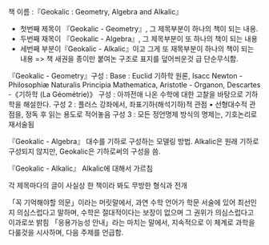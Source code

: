 책 이름 :『Geokalic : Geometry, Algebra and Alkalic』
 - 첫번째 제목이 『Geokalic - Geometry』, 그 제목부분이 하나의 책이 되는 내용.
 - 두번째 재목이 『Geokalic - Algebra』, 그 제목부분이 또 하나의 책이 되는 내용
 - 세번째 부분이『Geokalic - Alkalic』이고 그게 또 재목부분이 하나의 책이 되는 내용
=> 책 새권을 종이만 붙여논 구조로 표지를 덮어씌운것 급 단순무식함.

『Geokalic - Geometry』구성 : 
Base : Euclid 기하학 원론, Isacc Newton - Philosophiæ Naturalis Principia Mathematica, Aristotle - Organon, Descartes -《기하학 (La Géométrie)》
구성 : 아까전애 나온 수학에 대한 고찰을 바탕으로 기하학을 해설한다.
구성 2 : 플러스 강좌에서, 좌표기하(해석기하)적 관점 • 선형대수적 관점을, 정독 후 읽는 용도로 적어놓음
구성 3 : 모든 정언명제 방식의 명제는, 기호논리로 재서술됨

『Geokalic - Algebra』
대수를 기하로 구성하는 모델링 방법. Alkalic은 원래 기하로 구성되지 않지만, Geokalic은 기하로써의 구성을 씀.

『Geokalic - Alkalic』
Alkalic에 대해서 가르침

각 제목마다의 글이 사실상 한 책이라 봐도 무방한 형식과 전개

「꼭 기억해야할 의문」이라는 머릿말에서, 과연 수학 언어가 학문 서술에 있어 최선인지 의심스럽다고 말하며, 수학은 절대적이다는 보장이 없으며 그 권위가 의심스럽다고 이과로쏘 밝힘
「응용가능성 안내」라는 마치는 말에서, 지속적으로 이 체계로 과학을 다룰것을 시사하며, 다음 주제를 언급함.